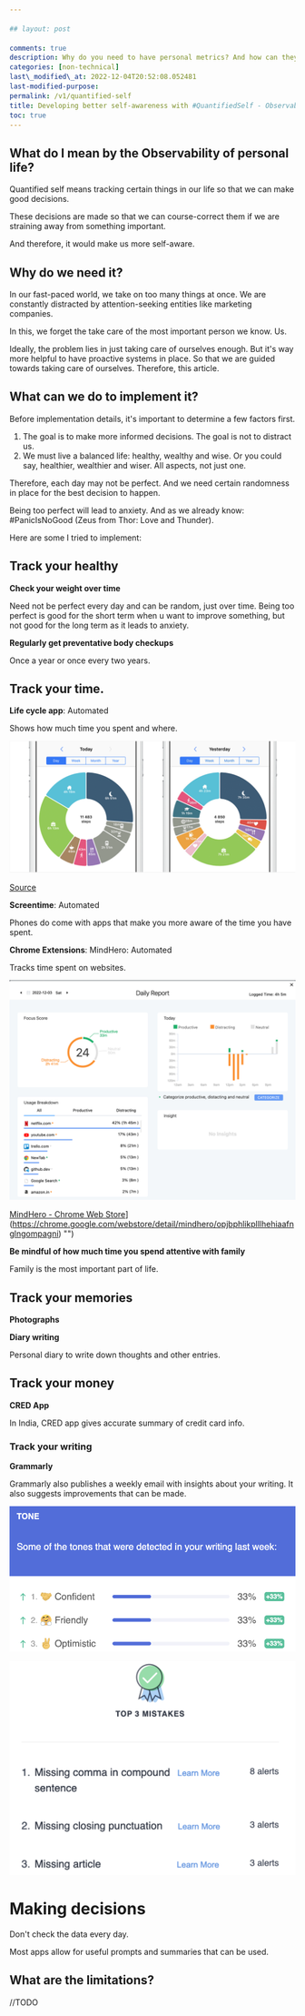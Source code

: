 ```yaml
---

## layout: post

comments: true
description: Why do you need to have personal metrics? And how can they help you make informed decisions and stay on the path?
categories: [non-technical]
last\_modified\_at: 2022-12-04T20:52:08.052481
last-modified-purpose:
permalink: /v1/quantified-self
title: Developing better self-awareness with #QuantifiedSelf - Observability for personal life.
toc: true
---
```


## What do I mean by the Observability of personal life?

Quantified self means tracking certain things in our life so that we can make good decisions.

These decisions are made so that we can course-correct them if we are straining away from something important.

And therefore, it would make us more self-aware.

## Why do we need it?

In our fast-paced world, we take on too many things at once. We are constantly distracted by attention-seeking entities like marketing companies.

In this, we forget the take care of the most important person we know. Us.

Ideally, the problem lies in just taking care of ourselves enough. But it's way more helpful to have proactive systems in place. So that we are guided towards taking care of ourselves. Therefore, this article.

## What can we do to implement it?

Before implementation details, it's important to determine a few factors first.

1. The goal is to make more informed decisions. The goal is not to distract us.
2. We must live a balanced life: healthy, wealthy and wise. Or you could say, healthier, wealthier and wiser. All aspects, not just one.

Therefore, each day may not be perfect. And we need certain randomness in place for the best decision to happen.

Being too perfect will lead to anxiety. And as we already know: #PanicIsNoGood (Zeus from Thor: Love and Thunder).

Here are some I tried to implement:

## Track your healthy

**Check your weight over time**

Need not be perfect every day and can be random, just over time. Being too perfect is good for the short term when u want to improve something, but not good for the long term as it leads to anxiety.

**Regularly get preventative body checkups**

Once a year or once every two years.

## Track your time.

**Life cycle app**: Automated

Shows how much time you spent and where.

![Lifecycle](/images/v1-quantified-self/lifecycle.png)

[Source](https://northcube.com/)

**Screentime**: Automated

Phones do come with apps that make you more aware of the time you have spent.

**Chrome Extensions**: MindHero: Automated

Tracks time spent on websites.

![Mind Hero](/images/v1-quantified-self/mind-hero.png)

[MindHero - Chrome Web Store]([https://chrome.google.com/webstore/detail/mindhero/opjbphlikplllhehiaafnglngompagni)](https://chrome.google.com/webstore/detail/mindhero/opjbphlikplllhehiaafnglngompagni) "‌")

**Be mindful of how much time you spend attentive with family**

Family is the most important part of life.

## Track your memories

**Photographs**

**Diary writing**

Personal diary to write down thoughts and other entries.

## Track your money

**CRED App**

In India, CRED app gives accurate summary of credit card info.

### Track your writing

**Grammarly**

Grammarly also publishes a weekly email with insights about your writing. It also suggests improvements that can be made.

![Grammarly1](/images/v1-quantified-self/grammarly1.png)

![Grammarly2](/images/v1-quantified-self/grammarly2.png)

# Making decisions

Don't check the data every day.

Most apps allow for useful prompts and summaries that can be used.

## What are the limitations?

//TODO
